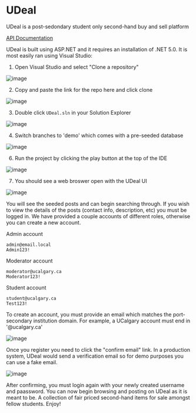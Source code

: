 # UDeal

UDeal is a post-sedondary student only second-hand buy and sell platform

[API Documentation](https://documenter.getpostman.com/view/19199386/Uyr5nJwh)

UDeal is built using ASP.NET and it requires an installation of .NET 5.0. It is most easily ran using Visual Studio:

1. Open Visual Studio and select "Clone a repository"

![image](https://user-images.githubusercontent.com/47361247/163654323-2a772e61-be46-4447-9517-a11a171ae2d3.png)
  
2. Copy and paste the link for the repo here and click clone

![image](https://user-images.githubusercontent.com/47361247/163654378-e1c018f1-f7a0-4fb6-9d7b-4de3cfcfdb6d.png)

3. Double click `UDeal.sln` in your Solution Explorer

![image](https://user-images.githubusercontent.com/47361247/163654427-a6c11496-34a1-4ee3-98ed-a7616706c384.png)

4. Switch branches to 'demo' which comes with a pre-seeded database

![image](https://user-images.githubusercontent.com/47361247/163654492-958d5f3b-d6f0-4c4e-a1df-e6299d5b91e0.png)

6. Run the project by clicking the play button at the top of the IDE

![image](https://user-images.githubusercontent.com/47361247/163654475-c9298e0a-afcf-4f7d-9b39-d1d634dae858.png)

7. You should see a web broswer open with the UDeal UI

![image](https://user-images.githubusercontent.com/47361247/163657026-946d554b-8738-4d50-85e0-d5e3408791c1.png)

You will see the seeded posts and can begin searching through. If you wish to view the details of the posts (contact info, description, etc) you must be logged in. We have provided a couple accounts of different roles, otherwise you can create a new account.

 
Admin account
```
admin@email.local
Admin123!
```

Moderator account
```
moderator@ucalgary.ca
Moderator123!
```

Student account
```
student@ucalgary.ca
Test123!
```

To create an account, you must provide an email which matches the port-secondary institution domain. For example, a UCalgary account must end in '@ucalgary.ca'

![image](https://user-images.githubusercontent.com/47361247/163658188-f279be0c-30c4-4c0d-a931-1a93e93daa95.png)

Once you register you need to click the "confirm email" link. In a production system, UDeal would send a verification email so for demo purposes you can use a fake email.

![image](https://user-images.githubusercontent.com/47361247/163658250-c5a2f0ca-8779-4acb-9fe3-872b08e9305c.png)

After confirming, you must login again with your newly created username and paassword. You can now begin browsing and posting on UDeal as it is meant to be. A collection of fair priced second-hand items for sale amongst fellow students. Enjoy!
